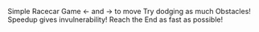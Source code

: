 Simple Racecar Game
← and → to move
Try dodging as much Obstacles!
Speedup gives invulnerability!
Reach the End as fast as possible!
